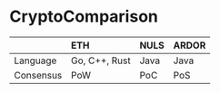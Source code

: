 # CryptoComparison

|   |ETH  |NULS  |ARDOR  |
|:--|:----|:-----|:------|
|Language |Go, C++, Rust |Java |Java |
|Consensus|PoW |PoC |PoS |

